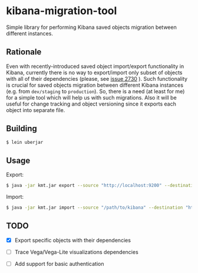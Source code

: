 # kibana-migration-tool

Simple library for performing Kibana saved objects migration between different instances.

## Rationale

Even with recently-introduced saved object import/export functionality in Kibana, currently there is no way to export/import only subset of objects with all of their dependencies (please, see [issue 2730](https://github.com/elastic/kibana/issues/27306) ). Such functionality is crucial for saved objects migration between different Kibana instances (e.g. from `dev/staging` to `production`). So, there is a need (at least for me) for a simple tool which will help us with such migrations. Also it will be useful for change tracking and object versioning since it exports each object into separate file.

## Building

```bash
$ lein uberjar
```

## Usage

Export:

```bash
$ java -jar kmt.jar export --source "http://localhost:9200" --destination "/path/to/kibana" --objects "dashboard:123456,search:23456"
```

Import:

```bash
$ java -jar kmt.jar import --source "/path/to/kibana" --destination "http://localhost:9200" --objects "dashboard:123456,search:23456"
```

## TODO

- [x] Export specific objects with their dependencies
- [ ] Trace Vega/Vega-Lite visualizations dependencies
- [ ] Add support for basic authentication

